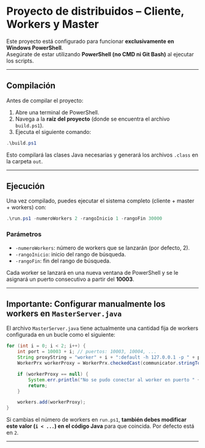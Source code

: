 # Proyecto de distribuidos – Cliente, Workers y Master

Este proyecto está configurado para funcionar **exclusivamente en Windows PowerShell**.  
Asegúrate de estar utilizando **PowerShell (no CMD ni Git Bash)** al ejecutar los scripts.

---

## Compilación

Antes de compilar el proyecto:

1. Abre una terminal de PowerShell.
2. Navega a la **raíz del proyecto** (donde se encuentra el archivo `build.ps1`).
3. Ejecuta el siguiente comando:

```powershell
.\build.ps1
````

Esto compilará las clases Java necesarias y generará los archivos `.class` en la carpeta `out`.

---

## Ejecución

Una vez compilado, puedes ejecutar el sistema completo (cliente + master + workers) con:

```powershell
.\run.ps1 -numeroWorkers 2 -rangoInicio 1 -rangoFin 30000
```

### Parámetros

* `-numeroWorkers`: número de workers que se lanzarán (por defecto, 2).
* `-rangoInicio`: inicio del rango de búsqueda.
* `-rangoFin`: fin del rango de búsqueda.

Cada worker se lanzará en una nueva ventana de PowerShell y se le asignará un puerto consecutivo a partir del **10003**.

---

## Importante: Configurar manualmente los workers en `MasterServer.java`

El archivo `MasterServer.java` tiene actualmente una cantidad fija de workers configurada en un bucle como el siguiente:

```java
for (int i = 0; i < 2; i++) {
    int port = 10003 + i; // puertos: 10003, 10004, ...
    String proxyString = "worker" + i + ":default -h 127.0.0.1 -p " + port;
    WorkerPrx workerProxy = WorkerPrx.checkedCast(communicator.stringToProxy(proxyString));

    if (workerProxy == null) {
        System.err.println("No se pudo conectar al worker en puerto " + port);
        return;
    }

    workers.add(workerProxy);
}
```

Si cambias el número de workers en `run.ps1`, **también debes modificar este valor (`i < ...`) en el código Java** para que coincida.
Por defecto está en `2`.

---
